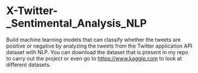 # X-Twitter-_Sentimental_Analysis_NLP

Build machine learning models that can classify whether the tweets are positive or negative by analyzing the tweets from the Twitter application API dataset with NLP. You can download the dataset that is present in my repo to carry out the project or even go to https://www.kaggle.com to look at different datasets.
